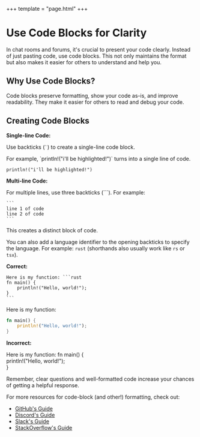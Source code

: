 +++
template = "page.html"
+++

# Use Code Blocks for Clarity

In chat rooms and forums, it's crucial to present your code clearly. Instead of just pasting code, use code blocks. This not only maintains the format but also makes it easier for others to understand and help you.

## Why Use Code Blocks?

Code blocks preserve formatting, show your code as-is, and improve readability. They make it easier for others to read and debug your code.

## Creating Code Blocks

**Single-line Code:**

Use backticks (`` ` ``) to create a single-line code block.

For example,
\`println!("i'll be highlighted!")\` turns into a single line of code.

`println!("i'll be highlighted!")`

**Multi-line Code:**

For multiple lines, use three backticks (```). For example:

````
```
line 1 of code
line 2 of code
```
````

This creates a distinct block of code.

You can also add a language identifier to the opening backticks to specify the language. For example: `rust` (shorthands also usually work like `rs` or `tsx`).

**Correct:**

````
Here is my function: ```rust
fn main() {
    println!("Hello, world!");
}
```
````

Here is my function:

```rust
fn main() {
    println!("Hello, world!");
}
```

**Incorrect:**

Here is my function: fn main() {  
 println!("Hello, world!");  
}

Remember, clear questions and well-formatted code increase your chances of getting a helpful response.

For more resources for code-block (and other!) formatting, check out:

-   [GitHub's Guide](https://docs.github.com/en/get-started/writing-on-github/working-with-advanced-formatting/creating-and-highlighting-code-blocks)
-   [Discord's Guide](https://support.discord.com/hc/en-us/articles/210298617-Markdown-Text-101-Chat-Formatting-Bold-Italic-Underline-#h_01GY0DAKGXDEHE263BCAYEGFJA)
-   [Slack's Guide](https://slack.com/intl/en-ca/help/articles/204145658-Format-your-messages)
-   [StackOverflow's Guide](https://stackoverflow.com/editing-help#syntax-highlighting)
